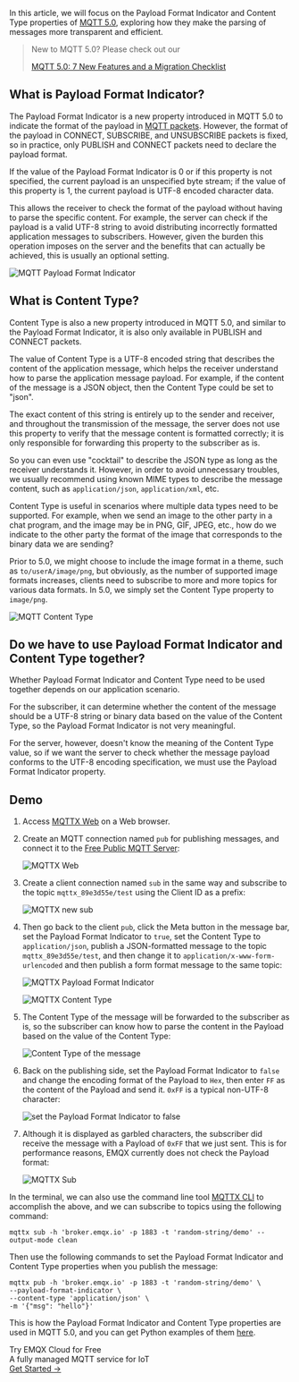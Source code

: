 In this article, we will focus on the Payload Format Indicator and Content Type properties of [MQTT 5.0](https://www.emqx.com/en/blog/introduction-to-mqtt-5), exploring how they make the parsing of messages more transparent and efficient.

>New to MQTT 5.0? Please check out our
>
>[MQTT 5.0: 7 New Features and a Migration Checklist](https://www.emqx.com/en/blog/introduction-to-mqtt-5)

## What is Payload Format Indicator?

The Payload Format Indicator is a new property introduced in MQTT 5.0 to indicate the format of the payload in [MQTT packets](https://www.emqx.com/en/blog/introduction-to-mqtt-control-packets). However, the format of the payload in CONNECT, SUBSCRIBE, and UNSUBSCRIBE packets is fixed, so in practice, only PUBLISH and CONNECT packets need to declare the payload format.

If the value of the Payload Format Indicator is 0 or if this property is not specified, the current payload is an unspecified byte stream; if the value of this property is 1, the current payload is UTF-8 encoded character data.

This allows the receiver to check the format of the payload without having to parse the specific content. For example, the server can check if the payload is a valid UTF-8 string to avoid distributing incorrectly formatted application messages to subscribers. However, given the burden this operation imposes on the server and the benefits that can actually be achieved, this is usually an optional setting.

![MQTT Payload Format Indicator](https://assets.emqx.com/images/516d070e403ea4861b6a68c09b5dbd49.jpg)

## What is Content Type?

Content Type is also a new property introduced in MQTT 5.0, and similar to the Payload Format Indicator, it is also only available in PUBLISH and CONNECT packets.

The value of Content Type is a UTF-8 encoded string that describes the content of the application message, which helps the receiver understand how to parse the application message payload. For example, if the content of the message is a JSON object, then the Content Type could be set to "json".

The exact content of this string is entirely up to the sender and receiver, and throughout the transmission of the message, the server does not use this property to verify that the message content is formatted correctly; it is only responsible for forwarding this property to the subscriber as is.

So you can even use "cocktail" to describe the JSON type as long as the receiver understands it. However, in order to avoid unnecessary troubles, we usually recommend using known MIME types to describe the message content, such as `application/json`, `application/xml`, etc.

Content Type is useful in scenarios where multiple data types need to be supported. For example, when we send an image to the other party in a chat program, and the image may be in PNG, GIF, JPEG, etc., how do we indicate to the other party the format of the image that corresponds to the binary data we are sending?

Prior to 5.0, we might choose to include the image format in a theme, such as `to/userA/image/png`, but obviously, as the number of supported image formats increases, clients need to subscribe to more and more topics for various data formats. In 5.0, we simply set the Content Type property to `image/png`.

![MQTT Content Type](https://assets.emqx.com/images/9e4ba35d4f25f588a8a4dff2a651b2ff.jpg)

## Do we have to use Payload Format Indicator and Content Type together?

Whether Payload Format Indicator and Content Type need to be used together depends on our application scenario.

For the subscriber, it can determine whether the content of the message should be a UTF-8 string or binary data based on the value of the Content Type, so the Payload Format Indicator is not very meaningful.

For the server, however, doesn't know the meaning of the Content Type value, so if we want the server to check whether the message payload conforms to the UTF-8 encoding specification, we must use the Payload Format Indicator property.

## Demo

1. Access [MQTTX Web](http://www.emqx.io/online-mqtt-client) on a Web browser.

2. Create an MQTT connection named `pub` for publishing messages, and connect it to the [Free Public MQTT Server](https://www.emqx.com/en/mqtt/public-mqtt5-broker):

   ![MQTTX Web](https://assets.emqx.com/images/58b7f6ae09e33b1589965d2b017713a2.png)

3. Create a client connection named `sub` in the same way and subscribe to the topic `mqttx_89e3d55e/test` using the Client ID as a prefix:

   ![MQTTX new sub](https://assets.emqx.com/images/8873fccfce53b08c8bf34d743bb279c4.png)

4. Then go back to the client `pub`, click the Meta button in the message bar, set the Payload Format Indicator to `true`, set the Content Type to `application/json`, publish a JSON-formatted message to the topic `mqttx_89e3d55e/test`, and then change it to `application/x-www-form-urlencoded` and then publish a form format message to the same topic:

   ![MQTTX Payload Format Indicator](https://assets.emqx.com/images/16d704c3d0454264a1842a967f064ecb.png)

   ![MQTTX Content Type](https://assets.emqx.com/images/56af9a924f642c3cffe39566196438fe.png)

5. The Content Type of the message will be forwarded to the subscriber as is, so the subscriber can know how to parse the content in the Payload based on the value of the Content Type:

   ![Content Type of the message](https://assets.emqx.com/images/2e56a52e319d2cf7ffcf54ef1faa0366.png)

6. Back on the publishing side, set the Payload Format Indicator to `false` and change the encoding format of the Payload to `Hex`, then enter `FF` as the content of the Payload and send it. `0xFF` is a typical non-UTF-8 character:

   ![set the Payload Format Indicator to false](https://assets.emqx.com/images/3f87e5ff03ce4f53157a4de9c4f14868.png)

7. Although it is displayed as garbled characters, the subscriber did receive the message with a Payload of `0xFF` that we just sent. This is for performance reasons, EMQX currently does not check the Payload format:

   ![MQTTX Sub](https://assets.emqx.com/images/1b8e1c531c21ae0e72da1a8befd2d47b.png)

In the terminal, we can also use the command line tool [MQTTX CLI](https://mqttx.app/cli) to accomplish the above, and we can subscribe to topics using the following command:

```
mqttx sub -h 'broker.emqx.io' -p 1883 -t 'random-string/demo' --output-mode clean
```

Then use the following commands to set the Payload Format Indicator and Content Type properties when you publish the message:

```
mqttx pub -h 'broker.emqx.io' -p 1883 -t 'random-string/demo' \
--payload-format-indicator \
--content-type 'application/json' \
-m '{"msg": "hello"}'
```

This is how the Payload Format Indicator and Content Type properties are used in MQTT 5.0, and you can get Python examples of them [here](https://github.com/emqx/MQTT-Feature-Examples).

 



<section class="promotion">
    <div>
        Try EMQX Cloud for Free
        <div class="is-size-14 is-text-normal has-text-weight-normal">A fully managed MQTT service for IoT</div>
    </div>
    <a href="https://accounts.emqx.com/signup?continue=https://cloud-intl.emqx.com/console/deployments/0?oper=new" class="button is-gradient px-5">Get Started →</a>
</section>
